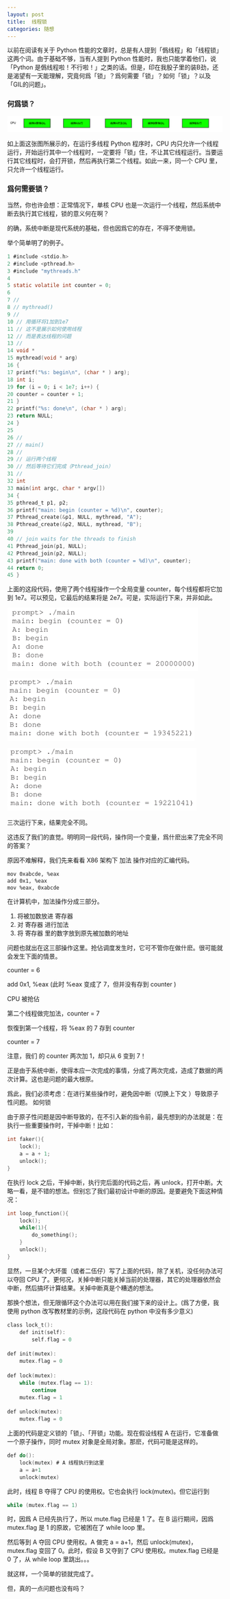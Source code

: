 ```yaml
---
layout: post
title:  线程锁
categories: 随想
---
```


以前在阅读有关于 Python 性能的文章时，总是有人提到「僞线程」和「线程锁」这两个词。由于基础不够，当有人提到 Python 性能时，我也只能学着他们，说「Python 是僞线程啦！不行啦！」之类的话。但是，印在我股子里的装B劲，还是渴望有一天能理解，究竟何爲「锁」？爲何需要「锁」？如何「锁」？以及「GIL的问题」。

### 何爲锁？

![](/assets/2019-10-13-xian-cheng-suo-yi/1570974760163.png)

如上面这张图所展示的，在运行多线程 Python 程序时，CPU 内只允许一个线程运行，开始运行其中一个线程时，一定要将「锁」住，不让其它线程运行。当要运行其它线程时，会打开锁，然后再执行第二个线程。如此一来，同一个 CPU 里，只允许一个线程运行。

### 爲何需要锁？
当然，你也许会想：正常情况下，单核 CPU 也是一次运行一个线程，然后系统中断去执行其它线程，锁的意义何在啊？

的确，系统中断是现代系统的基础，但也因爲它的存在，不得不使用锁。

举个简单明了的例子。

```c
1 #include <stdio.h>
2 #include <pthread.h>
3 #include "mythreads.h"
4
5 static volatile int counter = 0;
6
7 //
8 // mythread()
9 //
10 // 用循环将1加到1e7
11 // 这不是展示如何使用线程
12 // 而是表达线程的问题
13 //
14 void *
15 mythread(void * arg)
16 {
17 printf("%s: begin\n", (char * ) arg);
18 int i;
19 for (i = 0; i < 1e7; i++) {
20 counter = counter + 1;
21 }
22 printf("%s: done\n", (char * ) arg);
23 return NULL;
24 }
25
26 //
27 // main()
28 //
29 // 运行两个线程
30 // 然后等待它们完成（Pthread_join）
31 //
32 int
33 main(int argc, char * argv[])
34 {
35 pthread_t p1, p2;
36 printf("main: begin (counter = %d)\n", counter);
37 Pthread_create(&p1, NULL, mythread, "A");
38 Pthread_create(&p2, NULL, mythread, "B");
39
40 // join waits for the threads to finish
41 Pthread_join(p1, NULL);
42 Pthread_join(p2, NULL);
43 printf("main: done with both (counter = %d)\n", counter);
44 return 0;
45 }
```

上面的这段代码，使用了两个线程操作一个全局变量 counter，每个线程都将它加到 1e7。可以预见，它最后的结果将是 2e7。可是，实际运行下来，并非如此。

![](/assets/2019-10-13-xian-cheng-suo-yi/1570974768741.png)

![](/assets/2019-10-13-xian-cheng-suo-yi/1570974768743.png)

![](/assets/2019-10-13-xian-cheng-suo-yi/1570974769063.png)

三次运行下来，结果完全不同。

这违反了我们的直觉。明明同一段代码，操作同一个变量，爲什麽出来了完全不同的答案？

原因不难解释，我们先来看看 X86 架构下 加法 操作对应的汇编代码。

```assembly
mov 0xabcde, %eax
add 0x1, %eax
mov %eax, 0xabcde
```

在计算机中，加法操作分成三部分。

1. 将被加数放进 寄存器
2. 对 寄存器 进行加法
3. 将 寄存器 里的数字放到原先被加数的地址

问题也就出在这三部操作这里。抢佔调度发生时，它可不管你在做什麽。很可能就会发生下面的情景。

counter = 6

add 0x1, %eax (此时 %eax 变成了 7，但并没有存到 counter )

CPU 被抢佔

第二个线程做完加法，counter = 7

恢復到第一个线程，将 %eax 的 7 存到 counter

counter = 7

注意，我们 的 counter 两次加 1，却只从 6 变到 7！

正是由于系统中断，使得本应一次完成的事情，分成了两次完成，造成了数据的两次计算。这也是问题的最大根原。

爲此，我们必须考虑：在进行某些操作时，避免因中断（切换上下文 ）导致原子性问题。
如何锁

由于原子性问题是因中断导致的，在不引入新的指令前，最先想到的办法就是：在执行一些重要操作时，干掉中断！比如：

``` c
int faker(){
    lock();
    a = a + 1;
    unlock();
}
```

在执行 lock 之后，干掉中断，执行完后面的代码之后，再 unlock，打开中断。大略一看，是不错的想法。但别忘了我们最初设计中断的原因。是要避免下面这种情况：

```c
int loop_function(){
    lock();
    while(1){
        do_something();
    }
    unlock();
}
```

显然，一旦某个大坏蛋（或者二伍仔）写了上面的代码，除了关机，没任何办法可以夺回 CPU 了。更何况，关掉中断只能关掉当前的处理器，其它的处理器依然会中断，然后搞坏计算结果。关掉中断真是个糟透的想法。

那换个想法，但无限循环这个办法可以用在我们接下来的设计上。(爲了方便，我使用 python 改写教材里的示例，这段代码在 python 中没有多少意义)

```c
class lock_t():
    def init(self):
        self.flag = 0

def init(mutex):
    mutex.flag = 0
    
def lock(mutex):
    while (mutex.flag == 1):
        continue
    mutex.flag = 1
    
def unlock(mutex):
    mutex.flag = 0
```


上面的代码是定义锁的「锁」、「开锁」功能。现在假设线程 A 在运行，它准备做一个原子操作，同时 mutex 对象是全局对象。那麽，代码可能是这样的。

```c
def do():
    lock(mutex) # A 线程执行到这里
    a = a+1
    unlock(mutex)
```

此时，线程 B 夺得了 CPU 的使用权。它也会执行 lock(mutex)。但它运行到

```c
while (mutex.flag == 1)
```

时，因爲 A 已经先执行了，所以 mute.flag 已经是 1 了。在 B 运行期间，因爲 mutex.flag 是 1 的原故，它被困在了 while loop 里。

然后等到 A 夺回 CPU 使用权。A 做完 a = a+1，然后 unlock(mutex)，mutex.flag 变回了 0。此时，假设 B 又夺到了 CPU 使用权。mutex.flag 已经是 0 了，从 while loop 里跳出。。。

就这样，一个简单的锁就完成了。

但，真的一点问题也没有吗？